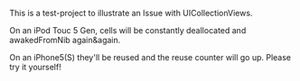 This is a test-project to illustrate an Issue with UICollectionViews.

On an iPod Touc 5 Gen, cells will be constantly deallocated and awakedFromNib again&again.

On an iPhone5(S) they'll be reused and the reuse counter will go up.
Please try it yourself!